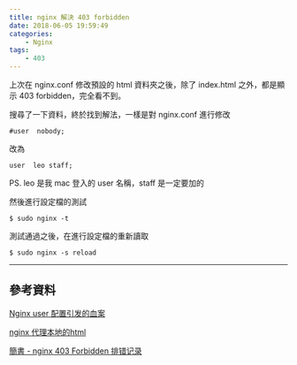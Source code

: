 ```yaml
---
title: nginx 解決 403 forbidden
date: 2018-06-05 19:59:49
categories:
    - Nginx
tags:
    - 403
---
```


上次在 nginx.conf 修改預設的 html 資料夾之後，除了 index.html 之外，都是顯示 403 forbidden，完全看不到。

搜尋了一下資料，終於找到解法，一樣是對 nginx.conf 進行修改

```
#user  nobody;
```

改為

```
user  leo staff;
```

PS. leo 是我 mac 登入的 user 名稱，staff 是一定要加的

然後進行設定檔的測試

```
$ sudo nginx -t
```

測試通過之後，在進行設定檔的重新讀取

```
$ sudo nginx -s reload
```

<!--more-->

---

## 參考資料

[Nginx user 配置引发的血案](https://www.sunzhongwei.com/nginx-user-conf-and-endless-loop.html)

[nginx 代理本地的html](http://jiawu.iteye.com/blog/1390383)

[簡書 - nginx 403 Forbidden 排错记录](https://www.jianshu.com/p/e0dadb871894)